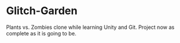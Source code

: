 # Glitch-Garden
Plants vs. Zombies clone while learning Unity and Git.
Project now as complete as it is going to be.
